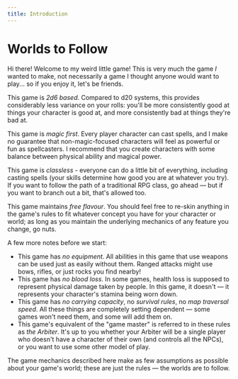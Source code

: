 ```yaml
---
title: Introduction
---
```


# Worlds to Follow

Hi there! Welcome to my weird little game! This is very much the game _I_ wanted to make, not necessarily a game I thought anyone would want to play... so if you enjoy it, let's be friends.

This game is _2d6 based_. Compared to d20 systems, this provides considerably less variance on your rolls: you'll be more consistently good at things your character is good at, and more consistently bad at things they're bad at.

This game is _magic first_. Every player character can cast spells, and I make no guarantee that non-magic-focused characters will feel as powerful or fun as spellcasters. I recommend that you create characters with some balance between physical ability and magical power.

This game is _classless_ - everyone can do a little bit of everything, including casting spells (your skills determine how good you are at whatever you try). If you want to follow the path of a traditional RPG class, go ahead — but if you want to branch out a bit, that's allowed too.

This game maintains _free flavour_. You should feel free to re-skin anything in the game's rules to fit whatever concept you have for your character or world; as long as you maintain the underlying mechanics of any feature you change, go nuts.

A few more notes before we start:

- This game has _no equipment_. All abilities in this game that use weapons can be used just as easily without them. Ranged attacks might use bows, rifles, or just rocks you find nearby!
- This game has _no blood loss_. In some games, health loss is supposed to represent physical damage taken by people. In this game, it doesn't — it represents your character's stamina being worn down.
- This game has _no carrying capacity_, no _survival rules_, no _map traversal speed_. All these things are completely setting dependent — some games won't need them, and some will add them on.
- This game's equivalent of the "game master" is referred to in these rules as _the Arbiter_. It's up to you whether your Arbiter will be a single player who doesn't have a character of their own (and controls all the NPCs), or you want to use some other model of play.

The game mechanics described here make as few assumptions as possible about your game's world; these are just the rules — the worlds are to follow.
